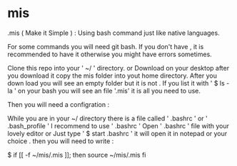 # mis
.mis ( Make it Simple ) : Using bash command just like native languages.

For some commands you will need git bash.
If you don't have , it is recommended to have it otherwise you might have errors sometimes.

Clone this repo into your ' ~/ ' directory.
or
Download on your desktop after you download it copy the mis folder into yout home directory.
After you down load you will see an empty folder but it is not . If you list it with  ' $ ls -la ' on your bash you will see an file '.mis' it is all you need to use.

Then you will need a configration :

While you are in your ~/ directory there is a file called ' .bashrc ' or ' .bash_profile ' I recommend to use ' .bashrc '
Open ' .bashrc ' file with your lovely editor or Just type ' $ start .bashrc ' it will open it in notepad or your choice .
then you will need to write :

$ if [[ -f ~/mis/.mis ]];
     then
     source ~/mis/.mis
  fi


